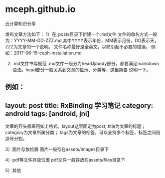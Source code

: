 # mceph.github.io
云计算知识分享

发布文章方法如下：
1）在_posts目录下新建一个.md文件
	文件的命名方式一般为：YYYY-MM-DD-ZZZ.md,其中YYYY表示年份，MM表示月份，DD表示天，ZZZ为文章的一个说明。
	文件名称最好是全英文，以防引起不必要的错误。
	例如：2017-06-15-ceph-installation.md
  
2) .md文件书写规范
	.md文件一般分为head与body部分，都要满足markdown语法。head部分一般关系到文章的显示、分类等，这里简要
说明一下。

例如：
---
layout: post
title: RxBinding 学习笔记
category: android
tags: [android, jni]
---

文章的开头都采用如上格式。layout这里固定为post; title为文章的标题； category为文章所属分类；
tags为文章的标签，可以支持多个标签，标签之间用逗号分割。

3）图片存放位置
  图片一般存在assets/images目录下
  
4）pdf等文件存放位置
  pdf文件一般存放在assets/files目录下
  
5）其他